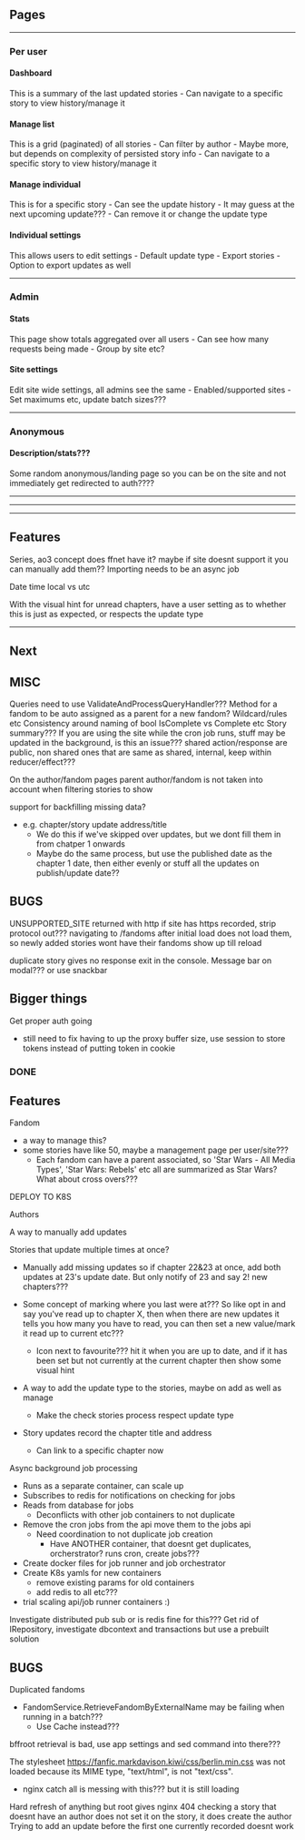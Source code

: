 ## Pages

***
### Per user
#### Dashboard
This is a summary of the last updated stories
	-	Can navigate to a specific story to view history/manage it

#### Manage list
This is a grid (paginated) of all stories
	-	Can filter by author
		-	Maybe more, but depends on complexity of persisted story info
	-	Can navigate to a specific story to view history/manage it

#### Manage individual
This is for a specific story
	-	Can see the update history
	-	It may guess at the next upcoming update???
	-	Can remove it or change the update type

#### Individual settings
This allows users to edit settings
	-	Default update type
	-	Export stories
		-	Option to export updates as well
	
***
### Admin
#### Stats
This page show totals aggregated over all users
	-	Can see how many requests being made
		-	Group by site etc?

#### Site settings
Edit site wide settings, all admins see the same
	-	Enabled/supported sites
	-	Set maximums etc, update batch sizes???

***
### Anonymous
#### Description/stats???
Some random anonymous/landing page so you can be on the site and not immediately get redirected to auth????


***
***
***

## Features
Series, ao3 concept does ffnet have it? maybe if site doesnt support it you can manually add them??
Importing needs to be an async job

Date time local vs utc

With the visual hint for unread chapters, have a user setting as to whether this is just as expected, or respects the update type

***
## Next

## MISC
Queries need to use ValidateAndProcessQueryHandler???
Method for a fandom to be auto assigned as a parent for a new fandom? Wildcard/rules etc
Consistency around naming of bool IsComplete vs Complete etc
Story summary???
If you are using the site while the cron job runs, stuff may be updated in the background, is this an issue???
shared action/response are public, non shared ones that are same as shared, internal, keep within reducer/effect???

On the author/fandom pages parent author/fandom is not taken into account when filtering stories to show

support for backfilling missing data?
 - e.g. chapter/story update address/title
	- We do this if we've skipped over updates, but we dont fill them in from chatper 1 onwards
	- Maybe do the same process, but use the published date as the chapter 1 date, then either evenly or stuff all the updates on publish/update date??

## BUGS

UNSUPPORTED_SITE returned with http if site has https recorded, strip protocol out???
navigating to /fandoms after initial load does not load them, so newly added stories wont have their fandoms show up till reload

duplicate story gives no response exit in the console.  Message bar on modal??? or use snackbar


## Bigger things
Get proper auth going
 - still need to fix having to up the proxy buffer size, use session to store tokens instead of putting token in cookie



### DONE

## Features

Fandom
 - a way to manage this?
 - some stories have like 50, maybe a management page per user/site???
	- Each fandom can have a parent associated, so 'Star Wars - All Media Types', 'Star Wars: Rebels' etc all are summarized as Star Wars? What about cross overs???

DEPLOY TO K8S

Authors

A way to manually add updates

Stories that update multiple times at once?
 - Manually add missing updates so if chapter 22&23 at once, add  both updates at 23's update date.  But only notify of 23 and say 2! new chapters???
 
 - Some concept of marking where you last were at??? So like opt in and say you've read up to chapter X, then when there are new updates it tells you how many you have to read, you can then set a new value/mark it read up to current etc???
	- Icon next to favourite??? hit it when you are up to date, and if it has been set but not currently at the current chapter then show some visual hint

 - A way to add the update type to the stories, maybe on add as well as manage
	- Make the check stories process respect update type
 - Story updates record the chapter title and address
	- Can link to a specific chapter now

Async background job processing
 - Runs as a separate container, can scale up
 - Subscribes to redis for notifications on checking for jobs
 - Reads from database for jobs
	- Deconflicts with other job containers to not duplicate
 - Remove the cron jobs from the api move them to the jobs api
	- Need coordination to not duplicate job creation
	    - Have ANOTHER container, that doesnt get duplicates, orcherstrator? runs cron, create jobs???
 - Create docker files for job runner and job orchestrator
 - Create K8s yamls for new containers
	- remove existing params for old containers
	- add redis to all etc???
 - trial scaling api/job runner containers :)

Investigate distributed pub sub or is redis fine for this???
Get rid of IRepository, investigate dbcontext and transactions but use a prebuilt solution

## BUGS

Duplicated fandoms
 - FandomService.RetrieveFandomByExternalName may be failing when running in a batch???
   - Use Cache instead???

bffroot retrieval is bad, use app settings and sed command into there???

The stylesheet https://fanfic.markdavison.kiwi/css/berlin.min.css was not loaded because its MIME type, "text/html", is not "text/css".
 - nginx catch all is messing with this??? but it is still loading

Hard refresh of anything but root gives nginx 404
checking a story that doesnt have an author does not set it on the story, it does create the author
Trying to add an update before the first one currently recorded doesnt work